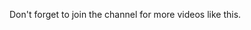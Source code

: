 <!-- # Portfolio Responsive Complete
## [Watch it on youtube](https://youtu.be/AKNvTxWOdKw) -->
<!-- ### Portfolio responsive complete
A clean and nice web portfolio for designer or developer. That includes almost everything you want to show. At first, your name, links to social networks and a great image. Then the About section displays more information about you. Then the list of Skills it offers. It also has a section where it shows some recent work. And at the bottom it has a form, and at the end with a footer. -->

Don't forget to join the channel for more videos like this.
<!-- [MY BLOG](http://tinchb2b.uz/)

![preview img](/preview.png) -->
